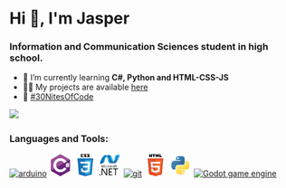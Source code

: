 # Hi 👋, I'm Jasper
### Information and Communication Sciences student in high school.

- 🌱 I’m currently learning **C#, Python and HTML-CSS-JS**
- 👨‍💻 My projects are available [here](https://jasperdejonghe.vercel.app)
- 💽 [#30NitesOfCode](https://www.codedex.io/@CyberPenguin/30-nites-of-code)
<img src="https://www.codedex.io/api/petStatus?user=CyberPenguin" width=20%> 

### Languages and Tools:

<p align="left">
  <a href="https://www.arduino.cc/" target="_blank"> <img src="https://cdn.worldvectorlogo.com/logos/arduino-1.svg" alt="arduino" width="40" height="40"/></a>
  <a href="https://www.w3schools.com/cs/" target="_blank"> <img src="https://raw.githubusercontent.com/devicons/devicon/master/icons/csharp/csharp-original.svg" alt="csharp" width="40" height="40"/></a>
  <a href="https://www.w3schools.com/css/" target="_blank"> <img src="https://raw.githubusercontent.com/devicons/devicon/master/icons/css3/css3-original-wordmark.svg" alt="css3" width="40" height="40"/></a>
  <a href="https://dotnet.microsoft.com/" target="_blank"> <img src="https://raw.githubusercontent.com/devicons/devicon/master/icons/dot-net/dot-net-original-wordmark.svg" alt="dotnet" width="40" height="40"/></a>
  <a href="https://git-scm.com/" target="_blank"> <img src="https://www.vectorlogo.zone/logos/git-scm/git-scm-icon.svg" alt="git" width="40" height="40"/></a>
  <a href="https://www.w3.org/html/" target="_blank"> <img src="https://raw.githubusercontent.com/devicons/devicon/master/icons/html5/html5-original-wordmark.svg" alt="html5" width="40" height="40"/></a>
  <a href="https://www.python.org" target="_blank"> <img src="https://raw.githubusercontent.com/devicons/devicon/master/icons/python/python-original.svg" alt="python" width="40" height="40"/></a>
  <a href="https://godotengine.org" target="_blank"> <img src="https://upload.wikimedia.org/wikipedia/commons/6/6a/Godot_icon.svg" alt="Godot game engine" width="40" height="40"/></a>
</p>
